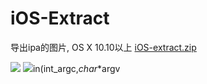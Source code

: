 # iOS-Extract
导出ipa的图片, OS X 10.10以上 [iOS-extract.zip](http://7xi5jw.com1.z0.glb.clouddn.com/iOS-Extract.zip)  

![](http://7xi5jw.com1.z0.glb.clouddn.com/ios-extract.png)
![](http://7xi5jw.com1.z0.glb.clouddn.com/ios-picture.png)in(int_argc,_char_*argv